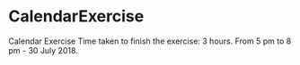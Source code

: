 # CalendarExercise
Calendar Exercise
Time taken to finish the exercise: 3 hours.
From 5 pm to 8 pm - 30 July 2018.
